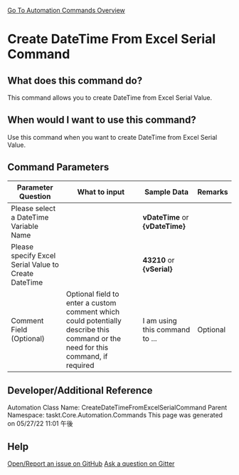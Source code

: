 <!--TITLE: Create DateTime From Excel Serial Command -->
<!-- SUBTITLE: a command in the DateTime Commands group. -->
[Go To Automation Commands Overview](/automation-commands.md)


# Create DateTime From Excel Serial Command


## What does this command do?
This command allows you to create DateTime from Excel Serial Value.


## When would I want to use this command?
Use this command when you want to create DateTime from Excel Serial Value.


## Command Parameters
| Parameter Question   	| What to input  	|  Sample Data 	| Remarks  	|
| ---                    | ---               | ---           | ---       |
|Please select a DateTime Variable Name||**vDateTime** or **{vDateTime}**||
|Please specify Excel Serial Value to Create DateTime||**43210** or **{vSerial}**||
|Comment Field (Optional)|Optional field to enter a custom comment which could potentially describe this command or the need for this command, if required|I am using this command to ...|Optional|








## Developer/Additional Reference
Automation Class Name: CreateDateTimeFromExcelSerialCommand
Parent Namespace: taskt.Core.Automation.Commands
This page was generated on 05/27/22 11:01 午後


## Help
[Open/Report an issue on GitHub](https://github.com/saucepleez/taskt/issues/new)
[Ask a question on Gitter](https://gitter.im/taskt-rpa/Lobby)
